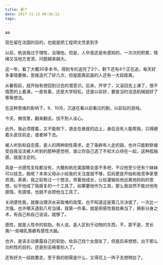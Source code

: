 ```yaml
---
title: 累了
date: 2017-11-13 00:56:12
tags:
---
```

aa
<!-- more -->

现在留在法国的目的，也就是把工程师文凭拿到手

以前，帆说我过于理性，没理他，但是，人毕竟还是有感知的，一次次的积累，情绪又没地方发泄，问题越来越大。

这一年，看了大概30多本书，得到专栏追完了2个，剩下还有4个正在追，每天好多事情要做，思维迭代了好几次，但是距离前面的人还有一大段距离。

从暑假前，就开始有想回到过去的潜意识。后来，开学了，又滚回去上课了，很不情愿的上着课，一直有着，还是大学轻松，还是以前好，要是当时没选机械就好了等等想法。

在这种思维的影响下，9、10月，沉迷在看以前看过的剧，以前玩的游戏。

今天，微信里，翻来翻去，找不到人谈心。

此外，我必须撑着，又不能倒下，游走在悬崖的边上，身后没有人能帮我，只得硬着头皮往前走，或者掉下去。

被人听到和自恋感，是人的两种刚性需求，走了条鲜有人走的路，也许只能默默接受自我没法被人听到的那种感觉吧，谁让你自己选了不和大众待在一起，这种孤独感，就是注定的。

真是一点感性支柱都没有，大概和帆在美国哪会差不多吧，不过他至少还有个妹妹可以挂念。我呢？本来父母从小给我的关注度就不够，后妈更是开始和我竞争家里资源。弟弟，我之前有过一个想法，带着他成长，让给灌输给他远离他妈妈的思想，似乎他成了我报复的一个工具了，如果要他作为工具，那么我自然不能对他有感情。有感情，也就不会把他当工具了。

关闭感性我，就像治理洪水采取堵的政策，也不知道这是第几次决堤了，一次比一次强。也许哪天遇到八号当铺，我第一件事，就是把感性我给典当了，换影分身之术，有自己和自己说话，就够了。

感性，就是人性中的软肋。有人说，是人区别于动物的东西，不，那不是，灵长类/一些哺乳类都有感性大脑。

也许，是该主动暴露自己的软肋，给自己找个女朋友了，但是后来想想，出于那么功利性的目的，还是别去祸害别人了。

还有好大一段路要走，至于我的刚需是什么，又得花上一阵子去想明白了。
